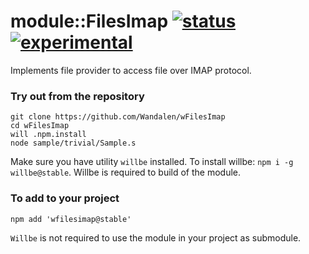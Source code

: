 
# module::FilesImap  [![status](https://github.com/Wandalen/wFilesImap/actions/workflows/ImapPublish.yml/badge.svg)](https://github.com/Wandalen/wFilesImap/actions/workflows/ImapPublish.yml) [![experimental](https://img.shields.io/badge/stability-experimental-orange.svg)](https://github.com/emersion/stability-badges#experimental)

Implements file provider to access file over IMAP protocol.

### Try out from the repository

```
git clone https://github.com/Wandalen/wFilesImap
cd wFilesImap
will .npm.install
node sample/trivial/Sample.s
```

Make sure you have utility `willbe` installed. To install willbe: `npm i -g willbe@stable`. Willbe is required to build of the module.

### To add to your project

```
npm add 'wfilesimap@stable'
```

`Willbe` is not required to use the module in your project as submodule.

